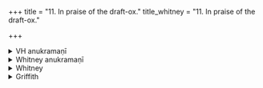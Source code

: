 +++
title = "11. In praise of the draft-ox."
title_whitney = "11. In praise of the draft-ox."

+++

<details><summary>VH anukramaṇī</summary>

अनड्वान्  
१-१२ भृग्वङ्गिराः। अनड्वान्, इन्द्रः। त्रिष्टुप्; १, ४ जगति, २ भुरिक्, ७ त्र्यवसाना षट् पदानुष्टुब्गर्भोपरिष्टज्जागतानिचृच्छक्वरी, ८-१२ अनुष्टुप्।
</details>

<details><summary>Whitney anukramaṇī</summary>

[Bhṛgvan̄giras.—dvādaśarcam. ānaḍuham. trāiṣṭubham: 1, 4. jagatī; 5. bhurij; 7. 3-av. 6-p. anuṣṭubgarbho ’pariṣṭājjāgatā nicṛcchakvarī; 8-12. anuṣṭubh.]
</details>



<details><summary>Whitney</summary>

### Comment
Found in Pāipp. iii. (in the verse-order 1, 4, 2, 5, 3, 6, 11, 12, 9, 8, 10, 7). Used by Kāuś. (66. 12) in a sava sacrifice, with the draft-ox as sava. The hymn offers an example of that characteristic Hindu extollation, without any measure or limit, of the immediate object of reverence, which, when applied to a divinity, has led to the setting up of the baseless doctrine of "henotheism."


### Translations
Translated: Muir, OST. v. 399, 361 (about half); Ludwig, pp. 534 and 190; Deussen, Geschichte, i. 1. 232; Griffith, i. 144; Weber, xviii. 39.—Cf. Deussen, l.c., p. 230 f. Weber entitles the hymn "Verschenkung eines Pflugstieres zur Feier der Zwölften (i.e. nights of the winter solstice—see vs. 11)."
</details>

<details><summary>Griffith</summary>

A glorification of the sacrificial gharma or milk caldron
</details>
